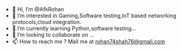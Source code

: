 - 👋 Hi, I’m @AfkRohan
- 👀 I’m interested in Gaming,Software testing,IoT based networking protocols,cloud integration.
- 🌱 I’m currently learning Python,software testing...
- 💞️ I’m looking to collaborate on ...
- 📫 How to reach me ?
  Mail me at rohan74shah76@gmail.com

<!---
AfkRohan/AfkRohan is a ✨ special ✨ repository because its `README.md` (this file) appears on your GitHub profile.
You can click the Preview link to take a look at your changes.
--->
